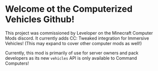 # Welcome ot the Computerized Vehicles Github!

This project was commissioned by Leveloper on the Minecraft Computer Mods discord.
It currently adds CC: Tweaked integration for Immersive Vehicles! (This may expand to cover other computer mods as well!)

Currently, this mod is primarily of use for server owners and pack developers as its new `vehicles` API is only available to Command Computers!
